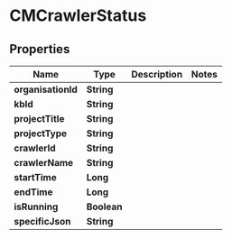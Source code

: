 

# CMCrawlerStatus


## Properties

| Name | Type | Description | Notes |
|------------ | ------------- | ------------- | -------------|
|**organisationId** | **String** |  |  |
|**kbId** | **String** |  |  |
|**projectTitle** | **String** |  |  |
|**projectType** | **String** |  |  |
|**crawlerId** | **String** |  |  |
|**crawlerName** | **String** |  |  |
|**startTime** | **Long** |  |  |
|**endTime** | **Long** |  |  |
|**isRunning** | **Boolean** |  |  |
|**specificJson** | **String** |  |  |




